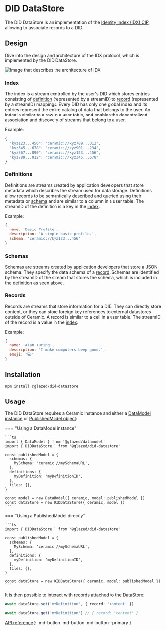 # DID DataStore

The DID DataStore is an implementation of the [Identity Index (IDX) CIP](https://github.com/ceramicnetwork/CIP/blob/main/CIPs/CIP-11/CIP-11.md), allowing to associate records to a DID.

## Design

Dive into the design and architecture of the IDX protocol, which is implemented by the DID DataStore.

![Image that describes the architecture of IDX](../../images/idx-architecture.png)

### Index

The index is a stream controlled by the user's DID which stores entries consisting of [definition](#definitions) (represented by a streamID) to [record](#records) (represented by a streamID) mappings. Every DID has only one global index and its entries represent the entire catalog of data that belongs to the user. An index is similar to a row in a user table, and enables the decentralized association and discovery of streams that belong to a user.

Example:

```js
{
  "kyz123...456": "ceramic://kyz789...012",
  "kyz345...678": "ceramic://kyz901...234",
  "kyz567...890": "ceramic://kyz123...456",
  "kyz789...012": "ceramic://kyz345...678"
}
```

### Definitions

Definitions are streams created by application developers that store metadata which describes the stream used for data storage. Definitions allow records to be semantically described and queried using their metadata or [schema](#schemas) and are similar to a column in a user table. The streamID of the definition is a key in the [index](#index).

Example:

```js
{
  name: 'Basic Profile',
  description: 'A simple basic profile.',
  schema: 'ceramic://kyz123...456'
}
```

### Schemas

Schemas are streams created by application developers that store a JSON schema. They specify the data schema of a [record](#records). Schemas are identified by the streamID of the stream that stores the schema, which is included in the [definition](#definitions) as seen above.

### Records

Records are streams that store information for a DID. They can directly store content, or they can store foreign key references to external datastores outside of Ceramic. A record is similar to a cell in a user table. The streamID of the record is a value in the [index](#index).

Example:

```js
{
  name: 'Alan Turing',
  description: 'I make computers beep good.',
  emoji: '💻'
}
```

## Installation

```sh
npm install @glazed/did-datastore
```

## Usage

The DID DataStore requires a Ceramic instance and either a [DataModel instance](datamodel.md#datamodel-runtime) or [PublishedModel object](datamodel.md#publishedmodel):

=== "Using a DataModel instance"

    ```ts
    import { DataModel } from '@glazed/datamodel'
    import { DIDDataStore } from '@glazed/did-datastore'

    const publishedModel = {
      schemas: {
        MySchema: 'ceramic://mySchemaURL',
      },
      definitions: {
        myDefinition: 'myDefinitionID',
      },
      tiles: {},
    }

    const model = new DataModel({ ceramic, model: publishedModel })
    const dataStore = new DIDDataStore({ ceramic, model })
    ```

=== "Using a PublishedModel directly"

    ```ts
    import { DIDDataStore } from '@glazed/did-datastore'

    const publishedModel = {
      schemas: {
        MySchema: 'ceramic://mySchemaURL',
      },
      definitions: {
        myDefinition: 'myDefinitionID',
      },
      tiles: {},
    }

    const dataStore = new DIDDataStore({ ceramic, model: publishedModel })
    ```

It is then possible to interact with records attached to the DataStore:

```ts
await dataStore.set('myDefinition', { record: 'content' })

await dataStore.get('myDefinition') // { record: 'content' }
```

[API reference](../../reference/glaze/classes/did_datastore.DIDDataStore.md){: .md-button .md-button .md-button--primary }
